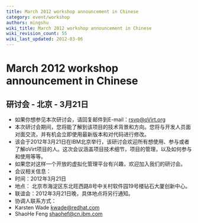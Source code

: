 ```yaml
---
title: March 2012 workshop announcement in Chinese
category: event/workshop
authors: mingshu
wiki_title: March 2012 workshop announcement in Chinese
wiki_revision_count: 55
wiki_last_updated: 2012-03-06
---
```


# March 2012 workshop announcement in Chinese

## 研讨会 - 北京 - 3月21日

*   如果你想参见本次研讨会，请回复邮件到E-mail：rsvp@oVirt.org
*   本次研讨会期间，您将能了解到该项目的技术背景和方向。您将与开发人员面对面交流，并有机会立即使用最新版本和对代码进行修改。
*   该会于2012年3月21日在IBM北京举行，该研讨会欢迎所有想使用、参与或者了解oVirt项目的人。这次会议涵盖项目技术细节，项目的管理，以及如何参与和使用等等。
*   如果您对这样一个开放的虚拟化管理平台有兴趣，欢迎加入我们的研讨会。
*   会议相关信息：
*   时间：2012年3月21日
*   地点： 北京市海淀区东北旺西路8号中关村软件园19号楼钻石大厦创新中心。
*   联谊会：2012年3月21日晚，具体地点将另行通知。
*   协调人联系方式：
*   Karsten Wade kwade@redhat.com
*   ShaoHe Feng shaohef@cn.ibm.com
